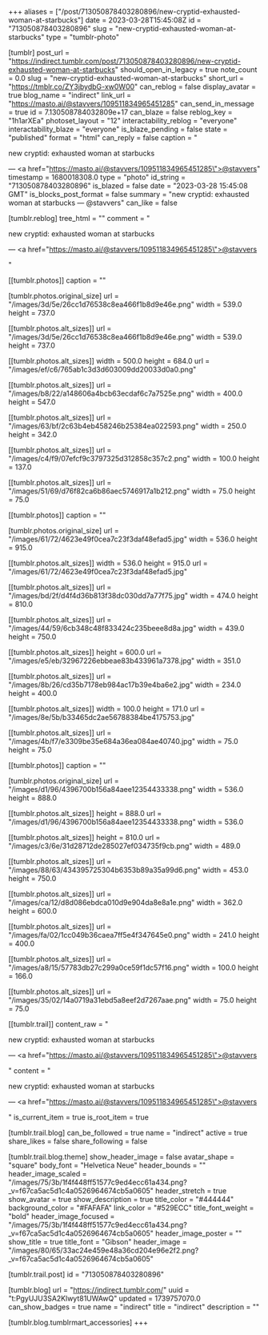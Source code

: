 +++
aliases = ["/post/713050878403280896/new-cryptid-exhausted-woman-at-starbucks"]
date = 2023-03-28T15:45:08Z
id = "713050878403280896"
slug = "new-cryptid-exhausted-woman-at-starbucks"
type = "tumblr-photo"

[tumblr]
post_url = "https://indirect.tumblr.com/post/713050878403280896/new-cryptid-exhausted-woman-at-starbucks"
should_open_in_legacy = true
note_count = 0.0
slug = "new-cryptid-exhausted-woman-at-starbucks"
short_url = "https://tmblr.co/ZY3jbydbG-xw0W00"
can_reblog = false
display_avatar = true
blog_name = "indirect"
link_url = "https://masto.ai/@stavvers/109511834965451285"
can_send_in_message = true
id = 7.130508784032809e+17
can_blaze = false
reblog_key = "1h1arXEa"
photoset_layout = "12"
interactability_reblog = "everyone"
interactability_blaze = "everyone"
is_blaze_pending = false
state = "published"
format = "html"
can_reply = false
caption = "<p>new cryptid: exhausted woman at starbucks</p> — <a href=\"https://masto.ai/@stavvers/109511834965451285\">@stavvers</a>"
timestamp = 1680018308.0
type = "photo"
id_string = "713050878403280896"
is_blazed = false
date = "2023-03-28 15:45:08 GMT"
is_blocks_post_format = false
summary = "new cryptid: exhausted woman at starbucks — @stavvers"
can_like = false

[tumblr.reblog]
tree_html = ""
comment = "<p><p>new cryptid: exhausted woman at starbucks</p> — <a href=\"https://masto.ai/@stavvers/109511834965451285\">@stavvers</a></p>"

[[tumblr.photos]]
caption = ""

[tumblr.photos.original_size]
url = "/images/3d/5e/26cc1d76538c8ea466f1b8d9e46e.png"
width = 539.0
height = 737.0

[[tumblr.photos.alt_sizes]]
url = "/images/3d/5e/26cc1d76538c8ea466f1b8d9e46e.png"
width = 539.0
height = 737.0

[[tumblr.photos.alt_sizes]]
width = 500.0
height = 684.0
url = "/images/ef/c6/765ab1c3d3d603009dd20033d0a0.png"

[[tumblr.photos.alt_sizes]]
url = "/images/b8/22/a148606a4bcb63ecdaf6c7a7525e.png"
width = 400.0
height = 547.0

[[tumblr.photos.alt_sizes]]
url = "/images/63/bf/2c63b4eb458246b25384ea022593.png"
width = 250.0
height = 342.0

[[tumblr.photos.alt_sizes]]
url = "/images/c4/f9/07efcf9c3797325d312858c357c2.png"
width = 100.0
height = 137.0

[[tumblr.photos.alt_sizes]]
url = "/images/51/69/d76f82ca6b86aec5746917a1b212.png"
width = 75.0
height = 75.0

[[tumblr.photos]]
caption = ""

[tumblr.photos.original_size]
url = "/images/61/72/4623e49f0cea7c23f3daf48efad5.jpg"
width = 536.0
height = 915.0

[[tumblr.photos.alt_sizes]]
width = 536.0
height = 915.0
url = "/images/61/72/4623e49f0cea7c23f3daf48efad5.jpg"

[[tumblr.photos.alt_sizes]]
url = "/images/bd/2f/d4f4d36b813f38dc030dd7a77f75.jpg"
width = 474.0
height = 810.0

[[tumblr.photos.alt_sizes]]
url = "/images/44/59/6cb348c48f833424c235beee8d8a.jpg"
width = 439.0
height = 750.0

[[tumblr.photos.alt_sizes]]
height = 600.0
url = "/images/e5/eb/32967226ebbeae83b433961a7378.jpg"
width = 351.0

[[tumblr.photos.alt_sizes]]
url = "/images/8b/26/cd35b7178eb984ac17b39e4ba6e2.jpg"
width = 234.0
height = 400.0

[[tumblr.photos.alt_sizes]]
width = 100.0
height = 171.0
url = "/images/8e/5b/b33465dc2ae56788384be4175753.jpg"

[[tumblr.photos.alt_sizes]]
url = "/images/4b/f7/e3309be35e684a36ea084ae40740.jpg"
width = 75.0
height = 75.0

[[tumblr.photos]]
caption = ""

[tumblr.photos.original_size]
url = "/images/d1/96/4396700b156a84aee12354433338.png"
width = 536.0
height = 888.0

[[tumblr.photos.alt_sizes]]
height = 888.0
url = "/images/d1/96/4396700b156a84aee12354433338.png"
width = 536.0

[[tumblr.photos.alt_sizes]]
height = 810.0
url = "/images/c3/6e/31d28712de285027ef034735f9cb.png"
width = 489.0

[[tumblr.photos.alt_sizes]]
url = "/images/88/63/434395725304b6353b89a35a99d6.png"
width = 453.0
height = 750.0

[[tumblr.photos.alt_sizes]]
url = "/images/ca/12/d8d086ebdca010d9e904da8e8a1e.png"
width = 362.0
height = 600.0

[[tumblr.photos.alt_sizes]]
url = "/images/fa/02/1cc049b36caea7ff5e4f347645e0.png"
width = 241.0
height = 400.0

[[tumblr.photos.alt_sizes]]
url = "/images/a8/15/57783db27c299a0ce59f1dc57f16.png"
width = 100.0
height = 166.0

[[tumblr.photos.alt_sizes]]
url = "/images/35/02/14a0719a31ebd5a8eef2d7267aae.png"
width = 75.0
height = 75.0

[[tumblr.trail]]
content_raw = "<p><p>new cryptid: exhausted woman at starbucks</p> — <a href=\"https://masto.ai/@stavvers/109511834965451285\">@stavvers</a></p>"
content = "<p><p>new cryptid: exhausted woman at starbucks</p> &mdash; <a href=\"https://masto.ai/@stavvers/109511834965451285\">@stavvers</a></p>"
is_current_item = true
is_root_item = true

[tumblr.trail.blog]
can_be_followed = true
name = "indirect"
active = true
share_likes = false
share_following = false

[tumblr.trail.blog.theme]
show_header_image = false
avatar_shape = "square"
body_font = "Helvetica Neue"
header_bounds = ""
header_image_scaled = "/images/75/3b/1f4f448ff51577c9ed4ecc61a434.png?_v=f67ca5ac5d1c4a0526964674cb5a0605"
header_stretch = true
show_avatar = true
show_description = true
title_color = "#444444"
background_color = "#FAFAFA"
link_color = "#529ECC"
title_font_weight = "bold"
header_image_focused = "/images/75/3b/1f4f448ff51577c9ed4ecc61a434.png?_v=f67ca5ac5d1c4a0526964674cb5a0605"
header_image_poster = ""
show_title = true
title_font = "Gibson"
header_image = "/images/80/65/33ac24e459e48a36cd204e96e2f2.png?_v=f67ca5ac5d1c4a0526964674cb5a0605"

[tumblr.trail.post]
id = "713050878403280896"

[tumblr.blog]
url = "https://indirect.tumblr.com/"
uuid = "t:PgyUJU3SA2Klwyt81UWAwQ"
updated = 1739757070.0
can_show_badges = true
name = "indirect"
title = "indirect"
description = ""

[tumblr.blog.tumblrmart_accessories]
+++
